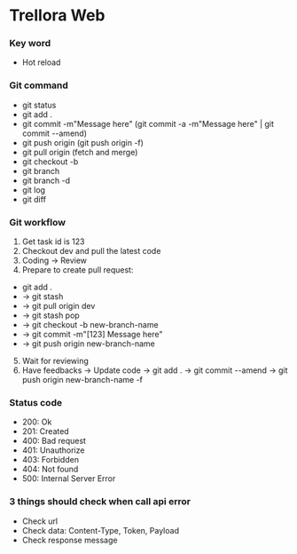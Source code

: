 # Trellora Web

### Key word
- Hot reload

### Git command
- git status
- git add .
- git commit -m"Message here" (git commit -a -m"Message here" | git commit --amend)
- git push origin <branch name> (git push origin <branch name> -f)
- git pull origin <branch name> (fetch and merge)
- git checkout -b <new branch name>
- git branch
- git branch -d
- git log
- git diff

### Git workflow
1. Get task id is 123
2. Checkout dev and pull the latest code
3. Coding -> Review
4. Prepare to create pull request: 
- git add . 
- -> git stash 
- -> git pull origin dev 
- -> git stash pop 
- -> git checkout -b new-branch-name 
- -> git commit -m"[123] Message here"
- -> git push origin new-branch-name
5. Wait for reviewing
6. Have feedbacks -> Update code -> git add . -> git commit --amend -> git push origin new-branch-name -f


### Status code
- 200: Ok
- 201: Created
- 400: Bad request
- 401: Unauthorize
- 403: Forbidden
- 404: Not found
- 500: Internal Server Error

### 3 things should check when call api error
- Check url
- Check data: Content-Type, Token, Payload
- Check response message